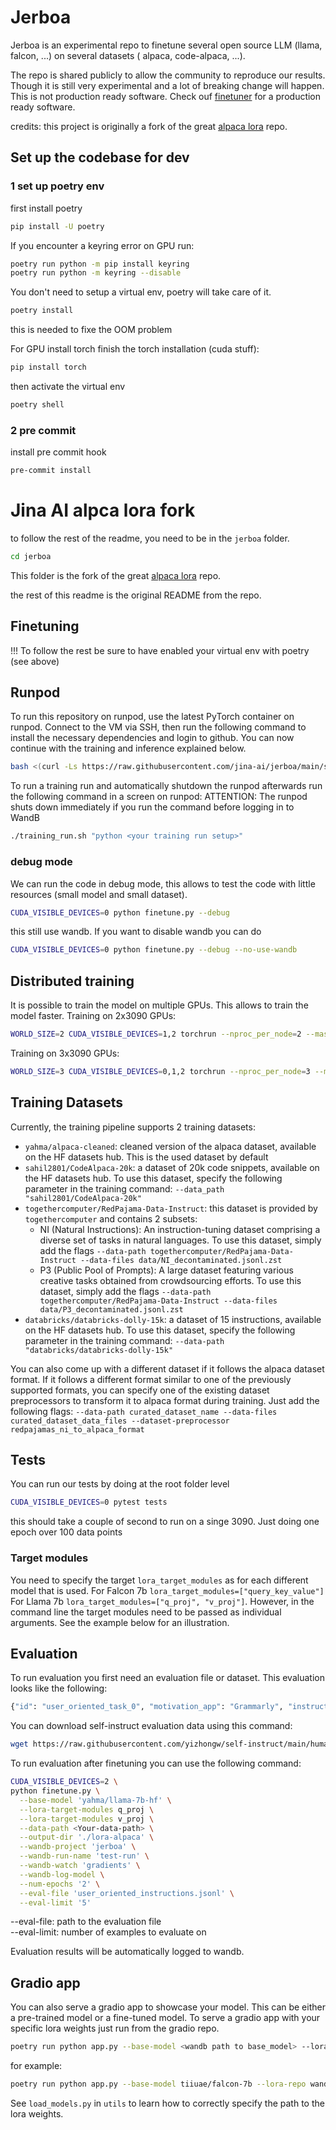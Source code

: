 # Jerboa

Jerboa is an experimental repo to finetune several open source LLM (llama, falcon, ...) on several datasets ( alpaca, code-alpaca, ...).

The repo is shared publicly to allow the community to reproduce our results. Though it is still very experimental and a lot
of breaking change will happen. This is not production ready software. Check ouf [finetuner](https://github.com/jina-ai/finetuner) for a production ready software.

credits: this project is originally a fork of the great [alpaca lora](https://github.com/tloen/alpaca-lora) repo.

## Set up the codebase for dev

### 1 set up poetry env

first install poetry

```bash
pip install -U poetry
```

If you encounter a keyring error on GPU run: 
```bash
poetry run python -m pip install keyring
poetry run python -m keyring --disable
```

You don't need to setup a virtual env, poetry will take care of it.
```bash
poetry install
```

this is needed to fixe the OOM problem

For GPU install torch finish the torch installation (cuda stuff):
```bash
pip install torch
```

then activate the virtual env

```bash
poetry shell
```


### 2 pre commit

install pre commit hook

```bash
pre-commit install
```


# Jina AI alpca lora fork

to follow the rest of the readme, you need to be in the `jerboa` folder.

```bash
cd jerboa
```

This folder is the fork of the great [alpaca lora](https://github.com/tloen/alpaca-lora) repo. 


the rest of this readme is the original README from the repo.


## Finetuning


!!! To follow the rest be sure to have enabled your virtual env with poetry (see above)

## Runpod
To run this repository on runpod, use the latest PyTorch container on runpod.
Connect to the VM via SSH, then run the following command to install the necessary dependencies and login to github. 
You can now continue with the training and inference explained below. 

```bash
bash <(curl -Ls https://raw.githubusercontent.com/jina-ai/jerboa/main/script/config.sh)
```

To run a training run and automatically shutdown the runpod afterwards run the following command in a screen on runpod:
ATTENTION: The runpod shuts down immediately if you run the command before logging in to WandB
```bash
./training_run.sh "python <your training run setup>"
```

### debug mode

We can run the code in debug mode, this allows to test the code with little resources (small model and small dataset).

```bash
CUDA_VISIBLE_DEVICES=0 python finetune.py --debug
```

this still use wandb. If you want to disable wandb you can do

```bash
CUDA_VISIBLE_DEVICES=0 python finetune.py --debug --no-use-wandb
```

## Distributed training
It is possible to train the model on multiple GPUs. This allows to train the model faster.
Training on 2x3090 GPUs: 

```bash
WORLD_SIZE=2 CUDA_VISIBLE_DEVICES=1,2 torchrun --nproc_per_node=2 --master_port=1234 finetune.py --base-model 'yahma/llama-7b-hf' --output-dir './lora-alpaca' --batch-size 128 --micro-batch-size 4 --eval-limit 30 --eval-file eval.jsonl --wandb-log-model --wandb-project jerboa --wandb-run-name jerboa-intial-train --wandb-watch gradients  --num-epochs 3
```

Training on 3x3090 GPUs: 

```bash
WORLD_SIZE=3 CUDA_VISIBLE_DEVICES=0,1,2 torchrun --nproc_per_node=3 --master_port=1234 finetune.py --base-model 'yahma/llama-7b-hf' --output-dir './lora-alpaca' --batch-size 128 --micro-batch-size 4 --eval-limit 30 --eval-file eval.jsonl --wandb-log-model --wandb-project jerboa --wandb-run-name jerboa-intial-train --wandb-watch gradients  --num-epochs 3
```

## Training Datasets
Currently, the training pipeline supports 2 training datasets:
- `yahma/alpaca-cleaned`: cleaned version of the alpaca dataset, available on the HF datasets hub. This is the used dataset by default
- `sahil2801/CodeAlpaca-20k`: a dataset of 20k code snippets, available on the HF datasets hub. To use this dataset, specify the following parameter in the training command: `--data_path "sahil2801/CodeAlpaca-20k"`
- `togethercomputer/RedPajama-Data-Instruct`: this dataset is provided by `togethercomputer` and contains 2 subsets:
  - NI (Natural Instructions): An instruction-tuning dataset comprising a diverse set of tasks in natural languages.
  To use this dataset, simply add the flags `--data-path togethercomputer/RedPajama-Data-Instruct --data-files data/NI_decontaminated.jsonl.zst`
  - P3 (Public Pool of Prompts): A large dataset featuring various creative tasks obtained from crowdsourcing efforts.
  To use this dataset, simply add the flags `--data-path togethercomputer/RedPajama-Data-Instruct --data-files data/P3_decontaminated.jsonl.zst`
- `databricks/databricks-dolly-15k`: a dataset of 15 instructions, available on the HF datasets hub. To use this dataset, specify the following parameter in the training command: `--data-path "databricks/databricks-dolly-15k"`

You can also come up with a different dataset if it follows the alpaca dataset format. If it follows a different format similar to one of the previously supported formats, you can specify one of the existing dataset preprocessors to transform it to alpaca format during training.
Just add the following flags:
`--data-path curated_dataset_name --data-files curated_dataset_data_files --dataset-preprocessor redpajamas_ni_to_alpaca_format `
## Tests

You can run our tests by doing at the root folder level


```bash
CUDA_VISIBLE_DEVICES=0 pytest tests
```


this should take a couple of second to run on a singe 3090. Just doing one epoch over 100 data points



### Target modules
You need to specify the target `lora_target_modules` as for each different model that is used. For Falcon 7b `lora_target_modules=["query_key_value"]`
For Llama 7b `lora_target_modules=["q_proj", "v_proj"]`. However, in the command line the target modules need to be passed as individual arguments. 
See the example below for an illustration. 

## Evaluation
To run evaluation you first need an evaluation file or dataset.
This evaluation looks like the following:

```bash
{"id": "user_oriented_task_0", "motivation_app": "Grammarly", "instruction": "The sentence you are given might be too wordy, complicated, or unclear. Rewrite the sentence and make your writing clearer by keeping it concise. Whenever possible, break complex sentences into multiple sentences and eliminate unnecessary words.", "instances": [{"input": "If you have any questions about my rate or if you find it necessary to increase or decrease the scope for this project, please let me know.", "output": "If you have any questions about my rate or find it necessary to increase or decrease this project's scope, please let me know."}]}
```

You can download self-instruct evaluation data using this command:

```bash
wget https://raw.githubusercontent.com/yizhongw/self-instruct/main/human_eval/user_oriented_instructions.jsonl
```

To run evaluation after finetuning you can use the following command:

```bash
CUDA_VISIBLE_DEVICES=2 \
python finetune.py \
  --base-model 'yahma/llama-7b-hf' \
  --lora-target-modules q_proj \
  --lora-target-modules v_proj \
  --data-path <Your-data-path> \
  --output-dir './lora-alpaca' \
  --wandb-project 'jerboa' \
  --wandb-run-name 'test-run' \
  --wandb-watch 'gradients' \
  --wandb-log-model \
  --num-epochs '2' \
  --eval-file 'user_oriented_instructions.jsonl' \
  --eval-limit '5'
```

--eval-file: path to the evaluation file<br>
--eval-limit: number of examples to evaluate on

Evaluation results will be automatically logged to wandb.

## Gradio app
You can also serve a gradio app to showcase your model. This can be either a pre-trained model or a fine-tuned model. 
To serve a gradio app with your specific lora weights just run from the gradio repo.
```bash
poetry run python app.py --base-model <wandb path to base_model> --lora-repo <path to wandb or hf adapter weigths>
```

for example:
```bash
poetry run python app.py --base-model tiiuae/falcon-7b --lora-repo wandb:jina-ai/jerboa/lora_weight:v19
```

See `load_models.py` in `utils` to learn how to correctly specify the path to the lora weights. 

